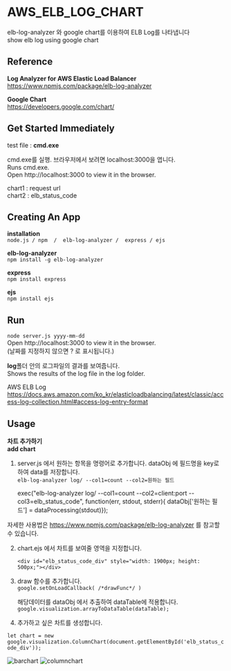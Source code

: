 # AWS_ELB_LOG_CHART  
elb-log-analyzer 와 google chart를 이용하여 ELB Log를 나타냅니다    
show elb log using google chart      









## Reference  
**Log Analyzer for AWS Elastic Load Balancer**  
https://www.npmjs.com/package/elb-log-analyzer  

**Google Chart**  
https://developers.google.com/chart/      






## Get Started Immediately
test file : **cmd.exe**

cmd.exe를 실행. 브라우저에서 보려면 localhost:3000을 엽니다.  
Runs cmd.exe.  
Open http://localhost:3000 to view it in the browser.  

chart1 : request url  
chart2 : elb_status_code





## Creating An App
**installation**  
```node.js / npm  /  elb-log-analyzer /  express / ejs```  


**elb-log-analyzer**  
```npm install -g elb-log-analyzer```

**express**   
```npm install express```  

**ejs**  
```npm install ejs```


## Run 
```node server.js yyyy-mm-dd```  
Open http://localhost:3000 to view it in the browser.  
(날짜를 지정하지 않으면 ? 로 표시됩니다.)


**log**폴더 안의 로그파일의 결과를 보여줍니다.  
Shows the results of the log file in the log folder.  

AWS ELB Log  
https://docs.aws.amazon.com/ko_kr/elasticloadbalancing/latest/classic/access-log-collection.html#access-log-entry-format      

## Usage  
**차트 추가하기**  
**add chart**  
1. server.js 에서 원하는 항목을 명령어로 추가합니다. dataObj 에 필드명을 key로 하여 data를 저장합니다.  
```elb-log-analyzer log/ --col1=count --col2=원하는 필드```


    exec("elb-log-analyzer log/ --col1=count --col2=client:port --col3=elb_status_code", function(err, stdout, stderr){
    dataObj['원하는 필드'] = dataProcessing(stdout)});
        

     
자세한 사용법은 https://www.npmjs.com/package/elb-log-analyzer 를 참고할 수 있습니다.   

2. chart.ejs 에서 차트를 보여줄 영역을 지정합니다.   

    ```<div id="elb_status_code_div" style="width: 1900px; height: 500px;"></div>```   


3. draw 함수를 추가합니다.  
```google.setOnLoadCallback( /*drawFunc*/ )```  

    해당데이터를 dataObj 에서 추출하여 dataTable에 적용합니다.  
```google.visualization.arrayToDataTable(dataTable); ``` 


3. 추가하고 싶은 차트를 생성합니다.  

```let chart = new google.visualization.ColumnChart(document.getElementById('elb_status_code_div'));```    








![barchart](https://user-images.githubusercontent.com/54760467/71670514-67144900-2db3-11ea-9715-b96ddd54404f.PNG)
![columnchart](https://user-images.githubusercontent.com/54760467/71670519-6976a300-2db3-11ea-8c7b-5c25823a14f2.PNG)
